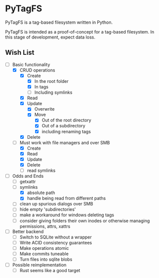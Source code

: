 # PyTagFS
PyTagFS is a tag-based filesystem written in Python.

PyTagFS is intended as a proof-of-concept for a tag-based filesystem. In this stage of development, expect data loss.

## Wish List
- [ ] Basic functionality
  - [x] CRUD operations
    - [x] Create
      - [x] In the root folder
      - [x] In tags
      - [ ] Including symlinks
    - [x] Read
    - [x] Update
      - [x] Overwrite
      - [x] Move
        - [x] Out of the root directory
        - [x] Out of a subdirectory
        - [x] including renaming tags
    - [x] Delete
  - [ ] Must work with file managers and over SMB
    - [x] Create
    - [x] Read
    - [x] Update
    - [x] Delete
    - [ ] read symlinks
- [ ] Odds and Ends
  - [ ] getxattr
  - [ ] symlinks
    - [x] absolute path
    - [x] handle being read from different paths
  - [ ] clean up spurious dialogs over SMB
  - [ ] hide empty 'subdirectories'
  - [ ] make a workaround for windows deleting tags
  - [ ] consider giving folders their own inodes or otherwise managing permissions, attrs, xattrs
- [ ] Better backend
  - [ ] Switch to SQLite without a wrapper
  - [ ] Write ACID consistency guarantees
  - [ ] Make operations atomic
  - [ ] Make commits tuneable
  - [ ] Turn files into sqlite blobs
- [ ] Possible reimplementation
  - [ ] Rust seems like a good target
